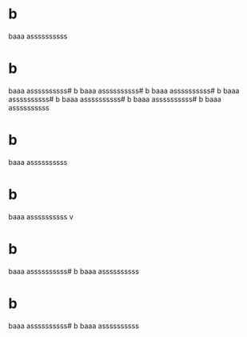 # b
baaa
assssssssss
# b
baaa
assssssssss# b
baaa
assssssssss# b
baaa
assssssssss# b
baaa
assssssssss# b
baaa
assssssssss# b
baaa
assssssssss# b
baaa
assssssssss
# b
baaa
assssssssss
# b
baaa
assssssssss
v
# b
baaa
assssssssss# b
baaa
assssssssss
# b
baaa
assssssssss# b
baaa
assssssssss

